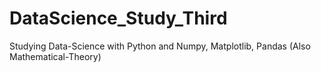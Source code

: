 # DataScience_Study_Third
Studying Data-Science with Python and Numpy, Matplotlib, Pandas (Also Mathematical-Theory) 

